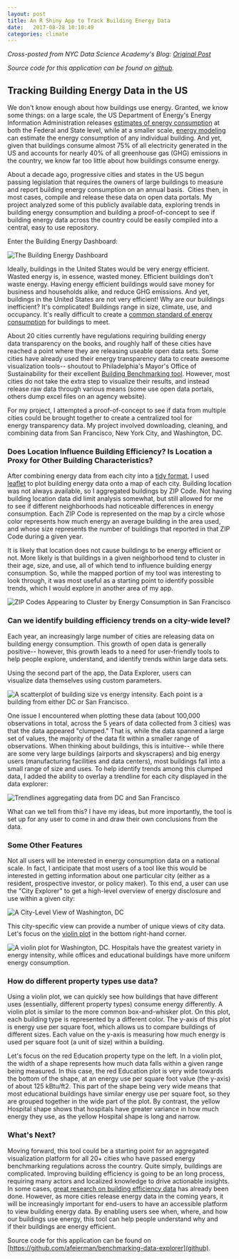```yaml
---
layout: post
title: An R Shiny App to Track Building Energy Data 
date:   2017-08-28 10:10:49
categories: climate
---
```


_Cross-posted from NYC Data Science Academy's Blog: [Original Post](https://blog.nycdatascience.com/student-works/r-shiny/building-energy-benchmarking-data-us/)_

_Source code for this application can be found on [github](https://github.com/afeierman/benchmarking-data-explorer)._

## Tracking Building Energy Data in the US

We don't know enough about how buildings use energy. Granted, we know some things: on a large scale, the US Department of Energy's Energy Information Administration releases [estimates of energy consumption](https://www.eia.gov/consumption/) at both the Federal and State level, while at a smaller scale, [energy modeling](https://energy.gov/eere/buildings/building-energy-modeling) can estimate the energy consumption of any individual building. And yet, given that buildings consume almost 75% of all electricity generated in the US and accounts for nearly 40% of all greenhouse gas (GHG) emissions in the country, we know far too little about how buildings consume energy.

About a decade ago, progressive cities and states in the US begun passing legislation that requires the owners of large buildings to measure and report building energy consumption on an annual basis.  Cities then, in most cases, compile and release these data on open data portals. My project analyzed some of this publicly available data, exploring trends in building energy consumption and building a proof-of-concept to see if building energy data across the country could be easily compiled into a central, easy to use repository.

Enter the Building Energy Dashboard:

![The Building Energy Dashboard](http://blog.nycdatascience.com/wp-content/uploads/2017/02/App1.png)

Ideally, buildings in the United States would be very energy efficient. Wasted energy is, in essence, wasted money. Efficient buildings don't waste energy. Having energy efficient buildings would save money for business and households alike, and reduce GHG emissions. And yet, buildings in the United States are not very efficient! Why are our buildings inefficient? It's complicated! Buildings range in size, climate, use, and occupancy. It's really difficult to create a [common standard of energy consumption](https://www.energystar.gov/buildings) for buildings to meet.



About 20 cities currently have regulations requiring building energy data transparency on the books, and roughly half of these cities have reached a point where they are releasing useable open data sets. Some cities have already used their energy transparency data to create awesome visualization tools-- shoutout to Philadelphia's Mayor's Office of Sustainability for their excellent [Building Benchmarking tool](http://visualization.phillybuildingbenchmarking.com/). However, most cities do not take the extra step to visualize their results, and instead release raw data through various means (some use open data portals, others dump excel files on an agency website).

For my project, I attempted a proof-of-concept to see if data from multiple cities could be brought together to create a centralized tool for energy transparency data. My project involved downloading, cleaning, and combining data from San Francisco, New York City, and Washington, DC.

### Does Location Influence Building Efficiency? Is Location a Proxy for Other Building Characteristics?

After combining energy data from each city into a [tidy format](http://vita.had.co.nz/papers/tidy-data.html), I used [leaflet](http://leafletjs.com/) to plot building energy data onto a map of each city. Building location was not always available, so I aggregated buildings by ZIP Code. Not having building location data did limit analysis somewhat, but still allowed for me to see if different neighborhoods had noticeable differences in energy consumption. Each ZIP Code is represented on the map by a circle whose color represents how much energy an average building in the area used, and whose size represents the number of buildings that reported in that ZIP Code during a given year.

It is likely that location does not cause buildings to be energy efficient or not. More likely is that buildings in a given neighborhood tend to cluster in their age, size, and use, all of which tend to influence building energy consumption. So, while the mapped portion of my tool was interesting to look through, it was most useful as a starting point to identify possible trends, which I would explore in another area of my app.

![ZIP Codes Appearing to Cluster by Energy Consumption in San Francisco](http://blog.nycdatascience.com/wp-content/uploads/2017/02/NY1.png)


### Can we identify building efficiency trends on a city-wide level?

Each year, an increasingly large number of cities are releasing data on building energy consumption. This growth of open data is generally positive-- however, this growth leads to a need for user-friendly tools to help people explore, understand, and identify trends within large data sets.

Using the second part of the app, the Data Explorer, users can visualize data themselves using custom parameters.

![A scatterplot of building size vs energy intensity. Each point is a building from either DC or San Francisco.](https://blog.nycdatascience.com/wp-content/uploads/2017/02/DataExplorer-768x375.png)

One issue I encountered when plotting these data (about 100,000 observations in total, across the 5 years of data collected from 3 cities) was that the data appeared "clumped." That is, while the data spanned a large set of values, the majority of the data fit within a smaller range of observations. When thinking about buildings, this is intuitive-- while there are some very large buildings (airports and skyscrapers) and big energy users (manufacturing facilities and data centers), most buildings fall into a small range of size and uses. To help identify trends among this clumped data, I added the ability to overlay a trendline for each city displayed in the data explorer:

![Trendlines aggregating data from DC and San Francisco](http://blog.nycdatascience.com/wp-content/uploads/2017/02/de2.png)

What can we tell from this? I have my ideas, but more importantly, the tool is set up for any user to come in and draw their own conclusions from the data.

### Some Other Features

Not all users will be interested in energy consumption data on a national scale. In fact, I anticipate that most users of a tool like this would be interested in getting information about one particular city (either as a resident, prospective investor, or policy maker). To this end, a user can use the "City Explorer" to get a high-level overview of energy disclosure and use within a given city:

![A City-Level View of Washington, DC](https://blog.nycdatascience.com/wp-content/uploads/2017/02/Screenshot-from-2017-02-05-10-56-01-1024x569.png)

This city-specific view can provide a number of unique views of city data. Let's focus on the [violin plot](http://www.datavizcatalogue.com/methods/violin_plot.html) in the bottom right-hand corner.

![A violin plot for Washington, DC. Hospitals have the greatest variety in energy intensity, while offices and educational buildings have more uniform energy consumption.](http://blog.nycdatascience.com/wp-content/uploads/2017/02/DCceViolin.png)

### How do different property types use data?

Using a violin plot, we can quickly see how buildings that have different uses (essentially, different property types) consume energy differently. A violin plot is similar to the more common box-and-whisker plot. On this plot, each building type is represented by a different color. The y-axis of this plot is energy use per square foot, which allows us to compare buildings of different sizes. Each value on the y-axis is measuring how much energy is used per square foot (a unit of size) within a building.

Let's focus on the red Education property type on the left. In a violin plot, the width of a shape represents how much data falls within a given range being measured. In this case, the red Education plot is very wide towards the bottom of the shape, at an energy use per square foot value (the y-axis) of about 125 kBtu/ft2. This part of the shape being very wide means that most educational buildings have similar energy use per square foot, so they are grouped together in the wide part of the plot. By contrast, the yellow Hospital shape shows that hospitals have greater variance in how much energy they use, as the yellow Hospital shape is long and narrow.

### What's Next?

Moving forward, this tool could be a starting point for an aggregated visualization platform for all 20+ cities who have passed energy benchmarking regulations across the country. Quite simply, buildings are complicated. Improving building efficiency is going to be an long process, requiring many actors and localized knowledge to drive actionable insights. In some cases, [great research on building efficiency data](https://www.researchgate.net/profile/Constantine_Kontokosta/publication/237818977_Energy_disclosure_market_behavior_and_the_building_data_ecosystem/links/57976d2208aec89db7b9a267.pdf) has already been done. However, as more cities release energy data in the coming years, it will be increasingly important for end-users to have an accessible platform to view building energy data. By enabling users see when, where, and how our buildings use energy, this tool can help people understand why and if their buildings are energy efficient.


Source code for this application can be found on [https://github.com/afeierman/benchmarking-data-explorer](github).
